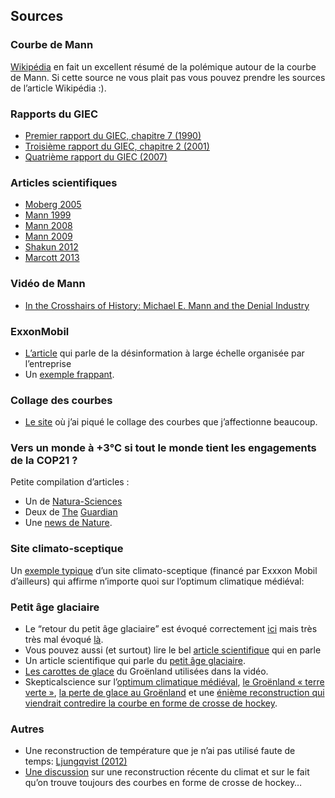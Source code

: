 ## Sources

### Courbe de Mann

[Wikipédia](https://en.wikipedia.org/wiki/Hockey_stick_controversy) en fait un excellent résumé de la polémique autour de la courbe de Mann. Si cette source ne vous plait pas vous pouvez prendre les sources de l’article Wikipédia :).

### Rapports du GIEC

- [Premier rapport du GIEC, chapitre 7 (1990)](http://www.ipcc.ch/ipccreports/far/wg_I/ipcc_far_wg_I_chapter_07.pdf)
- [Troisième rapport du GIEC, chapitre 2 (2001)](https://www.ipcc.ch/ipccreports/tar/wg1/pdf/TAR-02.PDF)  
- [Quatrième rapport du GIEC (2007)](http://www.ipcc.ch/pdf/assessment-report/ar4/wg1/ar4-wg1-chapter6.pdf)  

### Articles scientifiques

- [Moberg 2005](https://www.nature.com/articles/nature03265)  
- [Mann 1999](https://agupubs.onlinelibrary.wiley.com/doi/epdf/10.1029/1999GL900070)  
- [Mann 2008](http://www.pnas.org/content/105/36/13252)  
- [Mann 2009](http://www.meteo.psu.edu/holocene/public_html/shared/articles/MannetalScience09.pdf)  
- [Shakun 2012](https://www.nature.com/articles/nature10915)  
- [Marcott 2013](http://science.sciencemag.org/content/339/6124/1198)  

### Vidéo de Mann

- [In the Crosshairs of History: Michael E. Mann and the Denial Industry](https://www.youtube.com/watch?v=gor8oxf9qLQ&feature=youtu.be)  

### ExxonMobil
- [L’article](http://iopscience.iop.org/article/10.1088/1748-9326/aa815f) qui parle de la désinformation à large échelle organisée par l’entreprise
- Un [exemple frappant](https://tamino.wordpress.com/2015/10/22/spot-the-denial/).

### Collage des courbes

- [Le site](https://tamino.wordpress.com/2013/03/22/global-temperature-change-the-big-picture/) où j’ai piqué le collage des courbes que j’affectionne beaucoup.

### Vers un monde à +3°C si tout le monde tient les engagements de la COP21 ?

Petite compilation d’articles :

- Un de [Natura-Sciences](http://www.natura-sciences.com/environnement/cop-21-rechauffement-3-degres911.html)
- Deux de [The](https://www.theguardian.com/environment/2015/dec/12/paris-climate-deal-key-points) [Guardian](https://www.theguardian.com/environment/2016/nov/03/world-on-track-for-3c-of-warming-under-current-global-climate-pledges-warns-un)
- Une [news de Nature](https://www.nature.com/news/prove-paris-was-more-than-paper-promises-1.22378).

### Site climato-sceptique

Un [exemple typique](http://www.co2science.org/subject/m/summaries/mwpantarctica.php) d’un site climato-sceptique (financé par Exxxon Mobil d’ailleurs) qui affirme n’importe quoi sur l’optimum climatique médiéval:

### Petit âge glaciaire

- Le “retour du petit âge glaciaire” est évoqué correctement [ici](https://www.theguardian.com/environment/climate-consensus-97-per-cent/2018/jan/09/the-imminent-mini-ice-age-myth-is-back-and-its-still-wrong) mais très très mal évoqué [là](https://www.contrepoints.org/2015/07/17/214380-une-nouvelle-ere-glaciaire-se-profile-a-lhorizon-2030).
- Vous pouvez aussi (et surtout) lire le bel [article scientifique](http://www.pik-potsdam.de/~stefan/Publications/Journals/feulner_rahmstorf_2010.pdf) qui en parle
- Un article scientifique qui parle du [petit âge glaciaire](http://www.personal.reading.ac.uk/~ym901336/pdfs/350_swsc170014.pdf).
- [Les carottes de glace](ftp://ftp.ncdc.noaa.gov/pub/data/paleo/icecore/greenland/summit/gisp2/isotopes/gisp2_temp_accum_alley2000.txt) du Groënland utilisées dans la vidéo.
- Skepticalscience sur l’[optimum climatique médiéval](https://skepticalscience.com/medieval-warm-period-intermediate.htm), [le Groënland « terre verte »](https://skepticalscience.com/greenland-used-to-be-green-basic.htm), [la perte de glace au Groënland](https://skepticalscience.com/Greenland-lost-fraction-of-ice-mass.htm) et une [énième reconstruction qui viendrait contredire la courbe en forme de crosse de hockey](https://skepticalscience.com/ljungqvist-broke-the-hockey-stick.htm).

### Autres

- Une reconstruction de température que je n’ai pas utilisé faute de temps: [Ljungqvist (2012)](https://www.clim-past.net/8/227/2012/cp-8-227-2012.pdf)
- [Une discussion](https://tamino.wordpress.com/2016/01/15/n-trend-new-kid-on-the-hockey-rink/) sur une reconstruction récente du climat et sur le fait qu’on trouve toujours des courbes en forme de crosse de hockey…
